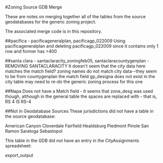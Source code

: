 #Zoning Source GDB Merge

These are notes on merging together all of the tables from the source geodatabases for the generic zoning project. 

The associated merge code is in this repository. 

##pacifica - pacificageneralplan, pacificagp_022009
Using pacificageneralplan and deleting pacificagp_022009 since it contains only 1 row and former has >400 

##santa clara - santaclaracity_zoningfeb05, santaclaracountygenplan - REMOVING SANTACLARACITY
It doesn't seem that the city data here matches the match field? zoning names do not match city data--they seem to be from countygenplan
the match field gp_designa does not exist in the city table
may need to re-do the generic zoning process for this one

##Napa 
Does not have a Match field - It seems that zone_desg was used though, although in the general table the spaces are replaced with - that is, RS 4 IS RS-4

##Not in Geodatabase Sources
These jurisdictions did not have a table in the source geodatabase:

American Canyon
Cloverdale
Fairfield
Healdsburg
Piedmont
Pinole
San Ramon
Saratoga
Sebastopol

This table in the GDB did not have an entry in the CityAssignments spreadsheet:

export_output

